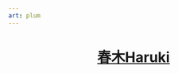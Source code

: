 ```yaml
---
art: plum
---
```


<h1 style="text-align: center;"><a href='https://harukiinharu.vercel.app'>春木Haruki</a></h1>
